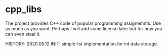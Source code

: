 # cpp_libs

The project provides C++ code of popular programming assignemnts. Use as much as you want. Perhaps I will add some license later but for now you can even steal it. 

HISTORY:
  2020.05.12 INIT: simple list implementation for int data storage.
  
